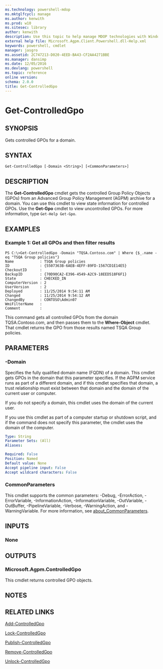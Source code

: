 ```yaml
---
ms.technology: powershell-mdop
ms.mktglfcycl: manage
ms.author: kenwith
ms.prod: w10
ms.sitesec: library
author: kenwith
description: Use this topic to help manage MDOP technologies with Windows PowerShell.
external help file: Microsoft.Agpm.Client.Powershell.dll-Help.xml
keywords: powershell, cmdlet
manager: jasgro 
ms.assetid: 2C747213-D020-4EED-BA43-CF2AA4271BBE
ms.manager: dansimp
ms.date: 12/05/2016
ms.devlang: powershell
ms.topic: reference
online version: 
schema: 2.0.0
title: Get-ControlledGpo
---
```


# Get-ControlledGpo

## SYNOPSIS
Gets controlled GPOs for a domain.

## SYNTAX

```
Get-ControlledGpo [-Domain <String>] [<CommonParameters>]
```

## DESCRIPTION
The **Get-ControlledGpo** cmdlet gets the controlled Group Policy Objects (GPOs) from an Advanced Group Policy Management (AGPM) archive for a domain.
You can use this cmdlet to view state information for controlled GPOs.
Use the **Get-Gpo** cmdlet to view uncontrolled GPOs.
For more information, type `Get-Help Get-Gpo`.

## EXAMPLES

### Example 1: Get all GPOs and then filter results
```
PS C:\>Get-ControlledGpo -Domain "TQSA.Contoso.com" | Where {$_.name -eq "TSQA Group policies"}
Name            : TSQA Group policies
ID              : {5507363B-6AEB-4EFF-89FD-1567CD1E14E5}
CheckoutID      : 
BackupID        : {70D90CA2-E396-4549-A2C9-18EED518F6F1}
State           : CHECKED_IN
ComputerVersion : 2
UserVersion     : 2
Deployed        : 11/25/2014 9:54:11 AM
Changed         : 11/25/2014 9:54:12 AM
ChangedBy       : CONTOSO\Admin07
WmiFilterName   : 
Comment         :
```

This command gets all controlled GPOs from the domain TQSA.Contoso.com, and then passes them to the **Where-Object** cmdlet.
That cmdlet returns the GPO from those results named TSQA Group policies.

## PARAMETERS

### -Domain
Specifies the fully qualified domain name (FQDN) of a domain.
This cmdlet gets GPOs in the domain that this parameter specifies.
If the AGPM service runs as part of a different domain, and if this cmdlet specifies that domain, a trust relationship must exist between that domain and the domain of the current user or computer.

If you do not specify a domain, this cmdlet uses the domain of the current user.

If you use this cmdlet as part of a computer startup or shutdown script, and if the command does not specify this parameter, the cmdlet uses the domain of the computer.

```yaml
Type: String
Parameter Sets: (All)
Aliases: 

Required: False
Position: Named
Default value: None
Accept pipeline input: False
Accept wildcard characters: False
```

### CommonParameters
This cmdlet supports the common parameters: -Debug, -ErrorAction, -ErrorVariable, -InformationAction, -InformationVariable, -OutVariable, -OutBuffer, -PipelineVariable, -Verbose, -WarningAction, and -WarningVariable. For more information, see [about_CommonParameters](http://go.microsoft.com/fwlink/?LinkID=113216).

## INPUTS

### None

## OUTPUTS

### Microsoft.Agpm.ControlledGpo
This cmdlet returns controlled GPO objects.

## NOTES

## RELATED LINKS

[Add-ControlledGpo](./Add-ControlledGpo.md)

[Lock-ControlledGpo](./Lock-ControlledGpo.md)

[Publish-ControlledGpo](./Publish-ControlledGpo.md)

[Remove-ControlledGpo](./Remove-ControlledGpo.md)

[Unlock-ControlledGpo](./Unlock-ControlledGpo.md)


